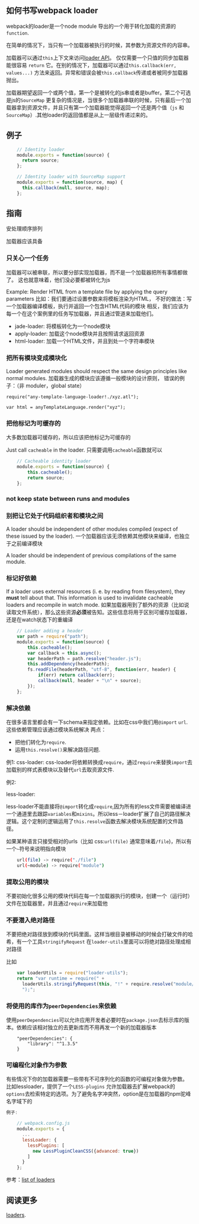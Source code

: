 ## 如何书写webpack loader


webpack的loader是一个node module 导出的一个用于转化加载的资源的 `function`.

在简单的情况下，当只有一个加载器被执行的时候，其参数为资源文件的内容串。

加载器可以通过`this`上下文来访问[loader API](loaders.html)。
仅仅需要一个只值的同步加载器能很容易 `return` 它。在别的情况下，加载器可以通过`this.callback(err, values...)` 方法来返回。异常和错误会被`this.callback`传递或者被同步加载器抛出。

加载器期望返回一个或两个值，第一个是被转化的js串或者是buffer。第二个可选是js的`SourceMap` 
更复杂的情况是，当很多个加载器串联的时候，只有最后一个加载器拿到资源文件，并且只有第一个加载器能觉得返回一个还是两个值（`js` 和`SourceMap`）.其他loader的返回值都是从上一层级传递过来的。

## 例子
```js
    // Identity loader
    module.exports = function(source) {
      return source;
    };

    // Identity loader with SourceMap support
    module.exports = function(source, map) {
      this.callback(null, source, map);
    };
```

## 指南

安处理顺序排列

加载器应该具备

### 只关心一个任务

加载器可以被串联，所以要分部实现加载器，而不是一个加载器把所有事情都做了。
这也就意味着，他们没必要都被转化为js

Example: Render HTML from a template file by applying the query parameters
比如：我们要通过设置参数来将模板渲染为HTML，
不好的做法：写一个加载器编译模板，执行并返回一个包含HTML代码的模块
相反，我们应该为每一个在这个案例里的任务写加载器，并且通过管道来加载他们。


*   jade-loader: 将模板转化为一个node模块
*   apply-loader: 加载这个node模块并且按照请求返回资源
*   html-loader: 加载一个HTML文件，并且到处一个字符串模块

### 把所有模块变成模块化

Loader generated modules should respect the same design principles like normal modules.
加载器生成的模块应该遵循一般模块的设计原则，
错误的例子：（非 moduler，global state）

   ```
   require("any-template-language-loader!./xyz.atl");

   var html = anyTemplateLanguage.render("xyz");
   ```

### 把他标记为可缓存的

大多数加载器可缓存的，所以应该把他标记为可缓存的

Just call `cacheable` in the loader.
只需要调用`cacheable`函数就可以
```js
    // Cacheable identity loader
    module.exports = function(source) {
        this.cacheable();
        return source;
    };
```
### not keep state between runs and modules
### 别把让它处于代码组织者和模块之间

A loader should be independent of other modules compiled (expect of these issued by the loader).
一个加载器应该无须依赖其他模块来编译，也独立于之前编译模块

A loader should be independent of previous compilations of the same module.

### 标记好依赖

If a loader uses external resources (i. e. by reading from filesystem), they **must** tell about that. This information is used to invalidate cacheable loaders and recompile in watch mode.
如果加载器用到了额外的资源（比如说读取文件系统），那么这些资源**必须**被告知。这些信息将用于区别可缓存加载器，还是在watch状态下的重编译
```js
    // Loader adding a header
    var path = require("path");
    module.exports = function(source) {
        this.cacheable();
        var callback = this.async();
        var headerPath = path.resolve("header.js");
        this.addDependency(headerPath);
        fs.readFile(headerPath, "utf-8", function(err, header) {
            if(err) return callback(err);
            callback(null, header + "\n" + source);
        });
    };
```
### 解决依赖

在很多语言里都会有一下schema来指定依赖。比如在css中我们用`@import` `url`. 这些依赖管理应该通过模块系统解决
两点：
*  把他们转化为`require`.
*   运用`this.resolve()`来解决路径问题.

例1: 
  css-loader: 
  css-loader将依赖转换成`require`，通过`require`来替换`import`去加载别的样式表模块以及替代`url`去取资源文件.
  
例2:

  less-loader:

  less-loader不能直接将`@import`转化成`require`,因为所有的less文件需要被编译进一个通道里去跟踪`variables`和`mixins`。所以less－loader扩展了自己的路径解决逻辑。这个定制的逻辑运用了`this.resolve`函数去解决模块系统配置的文件路径。
  
如果某种语言只接受相对的urls（比如 css:`url(file)` 通常意味着`/file`)，所以有一个`~`符号来说明指向模块
``` bash
    url(file) -> require("./file")
    url(~module) -> require("module")
```
### 提取公用的模块

不要初始化很多公用的模块代码在每一个加载器执行的模块，创建一个（运行时）文件在加载器里，并且通过`require`来加载他

### 不要潜入绝对路径

不要把绝对路径放到模块的代码里面。这样当根目录被移动的时候会打破文件的哈希，有一个工具`stringifyRequest` 在`loader-utils`里面可以将绝对路径处理成相对路径

比如
```js
    var loaderUtils = require("loader-utils");
    return "var runtime = require(" +
      loaderUtils.stringifyRequest(this, "!" + require.resolve("module/runtime")) +
      ");";
```

### 将使用的库作为`peerDependencies`来依赖
使用`peerDependencies`可以允许应用开发者必要时在`package.json`去标示库的版本。依赖应该相对独立的去更新库而不用再发一个新的加载器版本
```
    "peerDependencies": {
        "library": "^1.3.5"
    }
```

### 可编程化对象作为参数

有些情况下你的加载器需要一些带有不可序列化的函数的可编程对象做为参数。
比如lessloader，提供了一个`LESS-plugins` 允许加载器去扩展webpack的`options`去检索特定的选项。为了避免名字冲突然，option是在加载器的npm驼峰名字域下的
```js
例子:

    // webpack.config.js
    module.exports = {
      ...
      lessLoader: {
        lessPlugins: [
          new LessPluginCleanCSS({advanced: true})
        ]
      }
    };
```

参考：[list of loaders](list-of-loaders.html)

## 阅读更多

 [loaders](loaders.html).